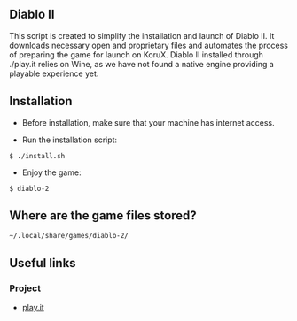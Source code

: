 ## Diablo II
This script is created to simplify the installation and launch of Diablo II. It
downloads necessary open and proprietary files and automates the process of
preparing the game for launch on KoruX. Diablo II installed through ./play.it
relies on Wine, as we have not found a native engine providing a playable
experience yet.

## Installation

- Before installation, make sure that your machine has internet access.

- Run the installation script:
```
$ ./install.sh
```

- Enjoy the game:
```
$ diablo-2
```

## Where are the game files stored?
```
~/.local/share/games/diablo-2/
```

## Useful links

### Project
- [play.it](https://fediverse.dotslashplay.it/snac/playit/p/1751130540.634953)
